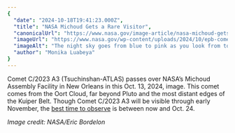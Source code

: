 ```yaml
---
{
  "date": "2024-10-18T19:41:23.000Z",
  "title": "NASA Michoud Gets a Rare Visitor",
  "canonicalUrl": "https://www.nasa.gov/image-article/nasa-michoud-gets-a-rare-visitor/",
  "imageUrl": "https://www.nasa.gov/wp-content/uploads/2024/10/epb-comet-tsuchinchanatlas-c2023a3orig.jpg",
  "imageAlt": "The night sky goes from blue to pink as you look from top to bottom. In the middle is a comet; it looks like a relatively bright yellow dot with a long, diffuse yellow tail. Some stars are visible in the blue portion of the sky.",
  "author": "Monika Luabeya"
}
---
```


Comet C/2023 A3 (Tsuchinshan-ATLAS) passes over NASA’s Michoud Assembly Facility in New Orleans in this Oct. 13, 2024, image. This comet comes from the Oort Cloud, far beyond Pluto and the most distant edges of the Kuiper Belt. Though Comet C/2023 A3 will be visible through early November, the [best time to observe](https://science.nasa.gov/solar-system/skywatching/whats-up-october-2024-skywatching-tips-from-nasa/) is between now and Oct. 24.

_Image credit: NASA/Eric Bordelon_
